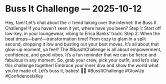 # Buss It Challenge — 2025-10-12

Hey, fam! Let’s chat about the 🔥 trend taking over the internet: the Buss It Challenge! If you haven’t seen it yet, where have you been? Step 1: Start off low-key, in your loungewear, vibing to Erica Banks’ track. Step 2: When the beat drops—bam!—transformation time! From cozy to glam in a split second, dropping it low and busting out your best moves. It’s all about that glow-up moment, ya feel? The #BussItChallenge is all about empowerment, confidence, and good vibes. It’s a fun reminder that we can be fierce and fabulous in any moment. So, grab your crew, pick your outfit, and let’s slay this challenge together! Embrace your inner diva and show the world what you’re made of. Let’s buss it, babes! 💃🔥 #BussItChallenge #GlowUp #ConfidenceIsKey
